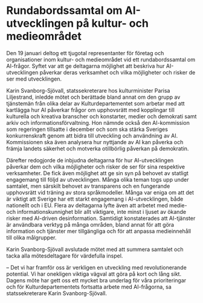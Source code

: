 # Rundabordssamtal om AI-utvecklingen på kultur- och medieområdet

Den 19 januari deltog ett tjugotal representanter för företag och organisationer inom kultur- och medieområdet vid ett rundabordssamtal om AI-frågor. Syftet var att ge deltagarna möjlighet att beskriva hur AI-utvecklingen påverkar deras verksamhet och vilka möjligheter och risker de ser med utvecklingen.

Karin Svanborg-Sjövall, statssekreterare hos kulturminister Parisa Liljestrand, inledde mötet och berättade bland annat om den grupp av tjänstemän från olika delar av Kulturdepartementet som arbetar med att kartlägga hur AI påverkar frågor om upphovsrätt med kopplingar till kulturella och kreativa branscher och konstarter, medier och demokrati samt arkiv och informationsförvaltning. Hon nämnde också den AI-kommission som regeringen tillsatte i december och som ska stärka Sveriges konkurrenskraft genom att bidra till utveckling och användning av AI. Kommissionen ska även analysera hur nyttjande av AI kan påverka och främja landets säkerhet och motverka otillbörlig påverkan på demokratin.

Därefter redogjorde de inbjudna deltagarna för hur AI-utvecklingen påverkar dem och vilka möjligheter och risker de ser för sina respektive verksamheter. De fick även möjlighet att ge sin syn på behovet av statligt engagemang till följd av utvecklingen. Många olika teman togs upp under samtalet, men särskilt behovet av transparens och en fungerande upphovsrätt vid träning av stora språkmodeller. Många var eniga om att det är viktigt att Sverige har ett starkt engagemang i AI-utvecklingen, både nationellt och i EU. Flera av deltagarna lyfte även att arbetet med medie- och informationskunnighet blir allt viktigare, inte minst i ljuset av ökande risker med AI-driven desinformation. Samtidigt konstaterades att AI-tjänster är användbara verktyg på många områden, bland annat för att göra information och tjänster mer tillgängliga och för att anpassa medieinnehåll till olika målgrupper.

Karin Svanborg-Sjövall avslutade mötet med att summera samtalet och tacka alla mötesdeltagare för värdefulla inspel.

– Det vi har framför oss är verkligen en utveckling med revolutionerande potential. Vi har onekligen viktiga vägval att göra på kort och lång sikt. Dagens möte har gett oss ett mycket bra underlag för våra prioriteringar och för Kulturdepartementets fortsatta arbete med AI-frågorna, sa statssekreterare Karin Svanborg-Sjövall.
